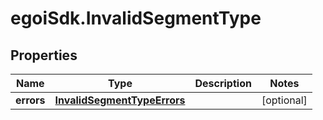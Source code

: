# egoiSdk.InvalidSegmentType

## Properties
Name | Type | Description | Notes
------------ | ------------- | ------------- | -------------
**errors** | [**InvalidSegmentTypeErrors**](InvalidSegmentTypeErrors.md) |  | [optional] 


